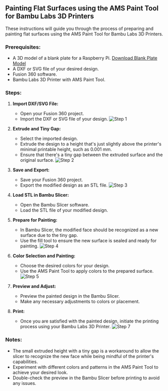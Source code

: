 
## Painting Flat Surfaces using the AMS Paint Tool for Bambu Labs 3D Printers

These instructions will guide you through the process of preparing and painting flat surfaces using the AMS Paint Tool for Bambu Labs 3D Printers.

### Prerequisites:

- A 3D model of a blank plate for a Raspberry Pi. [Download Blank Plate Model](link_to_file)
- A DXF or SVG file of your desired design.
- Fusion 360 software.
- Bambu Labs 3D Printer with AMS Paint Tool.

### Steps:

1. **Import DXF/SVG File:**
   - Open your Fusion 360 project.
   - Import the DXF or SVG file of your design.
   ![Step 1](https://github.com/ItalianSquirel/ItalianSquirel.github.io/blob/master/assets/BambuPaint/step1.png?raw=true)

2. **Extrude and Tiny Gap:**
   - Select the imported design.
   - Extrude the design to a height that's just slightly above the printer's minimal printable height, such as 0.001 mm.
   - Ensure that there's a tiny gap between the extruded surface and the original surface.
   ![Step 2](https://github.com/ItalianSquirel/ItalianSquirel.github.io/blob/master/assets/BambuPaint/step2.png?raw=true)

3. **Save and Export:**
   - Save your Fusion 360 project.
   - Export the modified design as an STL file.
   ![Step 3](https://github.com/ItalianSquirel/ItalianSquirel.github.io/blob/master/assets/BambuPaint/step3.png?raw=true)

4. **Load STL in Bambu Slicer:**
   - Open the Bambu Slicer software.
   - Load the STL file of your modified design.

5. **Prepare for Painting:**
   - In Bambu Slicer, the modified face should be recognized as a new surface due to the tiny gap.
   - Use the fill tool to ensure the new surface is sealed and ready for painting.
   ![Step 4](https://github.com/ItalianSquirel/ItalianSquirel.github.io/blob/master/assets/BambuPaint/step4.png?raw=true)

6. **Color Selection and Painting:**
   - Choose the desired colors for your design.
   - Use the AMS Paint Tool to apply colors to the prepared surface.
   ![Step 5](https://github.com/ItalianSquirel/ItalianSquirel.github.io/blob/master/assets/BambuPaint/step5.png?raw=true)

7. **Preview and Adjust:**
   - Preview the painted design in the Bambu Slicer.
   - Make any necessary adjustments to colors or placement.

8. **Print:**
   - Once you are satisfied with the painted design, initiate the printing process using your Bambu Labs 3D Printer.
   ![Step 7](https://github.com/ItalianSquirel/ItalianSquirel.github.io/blob/master/assets/BambuPaint/step6.jpg?raw=true)

### Notes:

- The small extruded height with a tiny gap is a workaround to allow the slicer to recognize the new face while being mindful of the printer's capabilities.
- Experiment with different colors and patterns in the AMS Paint Tool to achieve your desired look.
- Double-check the preview in the Bambu Slicer before printing to avoid any issues.